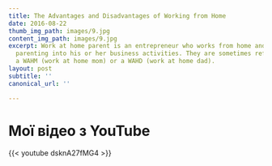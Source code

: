 ```yaml
---
title: The Advantages and Disadvantages of Working from Home
date: 2016-08-22
thumb_img_path: images/9.jpg
content_img_path: images/9.jpg
excerpt: Work at home parent is an entrepreneur who works from home and integrates
  parenting into his or her business activities. They are sometimes referred to as
  a WAHM (work at home mom) or a WAHD (work at home dad).
layout: post
subtitle: ''
canonical_url: ''

---
```

# Мої відео з YouTube

{{< youtube dsknA27fMG4 >}}